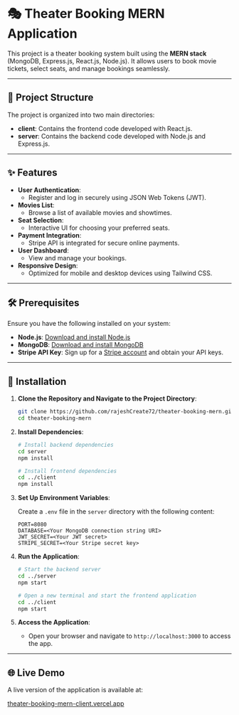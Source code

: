 # 🎭 Theater Booking MERN Application

This project is a theater booking system built using the **MERN stack** (MongoDB, Express.js, React.js, Node.js). It allows users to book movie tickets, select seats, and manage bookings seamlessly.

---

## 📁 Project Structure

The project is organized into two main directories:

- **client**: Contains the frontend code developed with React.js.
- **server**: Contains the backend code developed with Node.js and Express.js.

---

## ✨ Features

- **User Authentication**:
  - Register and log in securely using JSON Web Tokens (JWT).
- **Movies List**:
  - Browse a list of available movies and showtimes.
- **Seat Selection**:
  - Interactive UI for choosing your preferred seats.
- **Payment Integration**:
  - Stripe API is integrated for secure online payments.
- **User Dashboard**:
  - View and manage your bookings.
- **Responsive Design**:
  - Optimized for mobile and desktop devices using Tailwind CSS.

---

## 🛠 Prerequisites

Ensure you have the following installed on your system:

- **Node.js**: [Download and install Node.js](https://nodejs.org/)
- **MongoDB**: [Download and install MongoDB](https://www.mongodb.com/try/download/community)
- **Stripe API Key**: Sign up for a [Stripe account](https://stripe.com/) and obtain your API keys.

---

## 🚀 Installation

1. **Clone the Repository and Navigate to the Project Directory**:

    ```bash
    git clone https://github.com/rajeshCreate72/theater-booking-mern.git
    cd theater-booking-mern
    ```

2. **Install Dependencies**:

    ```bash
    # Install backend dependencies
    cd server
    npm install

    # Install frontend dependencies
    cd ../client
    npm install
    ```

3. **Set Up Environment Variables**:

    Create a `.env` file in the `server` directory with the following content:

    ```env
    PORT=8080
    DATABASE=<Your MongoDB connection string URI>
    JWT_SECRET=<Your JWT secret>
    STRIPE_SECRET=<Your Stripe secret key>
    ```

4. **Run the Application**:

    ```bash
    # Start the backend server
    cd ../server
    npm start

    # Open a new terminal and start the frontend application
    cd ../client
    npm start
    ```

5. **Access the Application**:

    - Open your browser and navigate to `http://localhost:3000` to access the app.

---

## 🌐 Live Demo

A live version of the application is available at:

[theater-booking-mern-client.vercel.app](https://theater-booking-mern-client.vercel.app)


